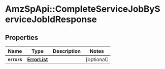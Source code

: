 # AmzSpApi::CompleteServiceJobByServiceJobIdResponse

## Properties
Name | Type | Description | Notes
------------ | ------------- | ------------- | -------------
**errors** | [**ErrorList**](ErrorList.md) |  | [optional] 

